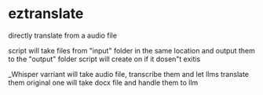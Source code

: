 # eztranslate
directly translate from a audio file

script will take files from "input" folder in the same location and output them to the "output" folder
script will create on if it dosen"t exitis

_Whisper varriant will take audio file, transcribe them and let llms translate them
 original one will take docx file and handle them to llm
